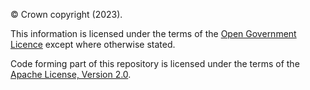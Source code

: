 © Crown copyright (2023). 

This information is licensed under the terms of the [Open Government Licence](http://www.nationalarchives.gov.uk/doc/open-government-licence/version/3/) except where otherwise stated. 

Code forming part of this repository is licensed under the terms of the [Apache License, Version 2.0](http://www.apache.org/licenses/LICENSE-2.0). 